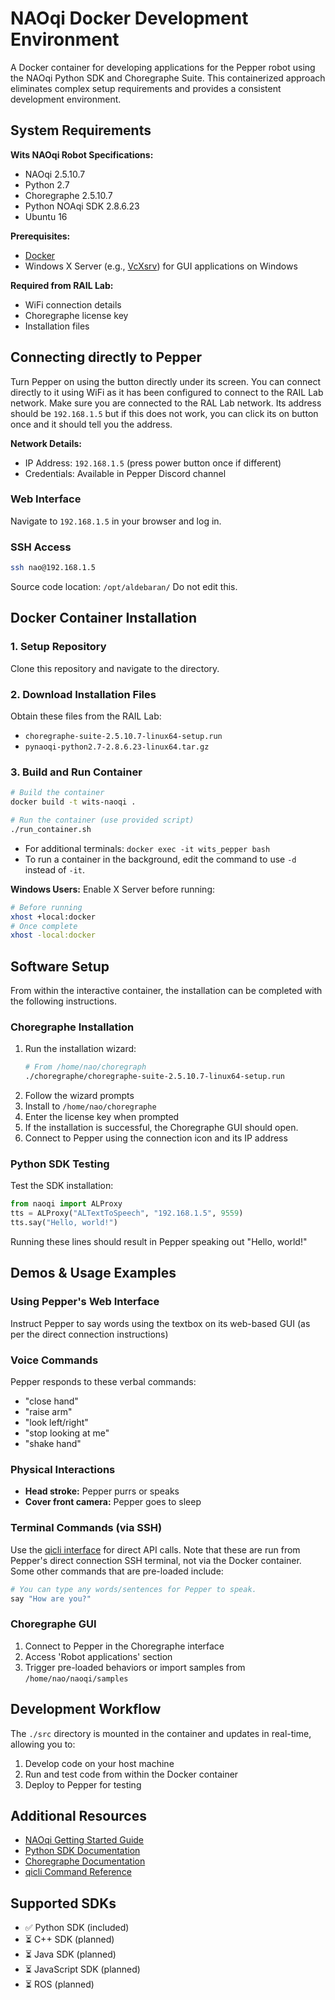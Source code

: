 # NAOqi Docker Development Environment

A Docker container for developing applications for the Pepper robot using the NAOqi Python SDK and Choregraphe Suite. This containerized approach eliminates complex setup requirements and provides a consistent development environment.

## System Requirements

**Wits NAOqi Robot Specifications:**
- NAOqi 2.5.10.7
- Python 2.7
- Choregraphe 2.5.10.7 
- Python NOAqi SDK 2.8.6.23
- Ubuntu 16

**Prerequisites:**
- [Docker](https://www.docker.com)
- Windows X Server (e.g., [VcXsrv](https://vcxsrv.com/)) for GUI applications on Windows

**Required from RAIL Lab:**
- WiFi connection details
- Choregraphe license key  
- Installation files

## Connecting directly to Pepper
Turn Pepper on using the button directly under its screen.
You can connect directly to it using WiFi as it has been configured to connect to the RAIL Lab network. Make sure you are connected to the RAL Lab network. Its address should be `192.168.1.5` but if this does not work, you can click its on button once and it should tell you the address.

**Network Details:**
- IP Address: `192.168.1.5` (press power button once if different)
- Credentials: Available in Pepper Discord channel

### Web Interface
Navigate to `192.168.1.5` in your browser and log in.

### SSH Access
```bash
ssh nao@192.168.1.5
```
Source code location: `/opt/aldebaran/`
Do not edit this.

## Docker Container Installation

### 1. Setup Repository
Clone this repository and navigate to the directory.

### 2. Download Installation Files
Obtain these files from the RAIL Lab:
- `choregraphe-suite-2.5.10.7-linux64-setup.run`
- `pynaoqi-python2.7-2.8.6.23-linux64.tar.gz`

### 3. Build and Run Container
```bash
# Build the container
docker build -t wits-naoqi .

# Run the container (use provided script)
./run_container.sh
```

- For additional terminals: `docker exec -it wits_pepper bash`
- To run a container in the background, edit the command to use `-d` instead of `-it`.

**Windows Users:** Enable X Server before running:
```bash
# Before running
xhost +local:docker
# Once complete
xhost -local:docker
```



## Software Setup
From within the interactive container, the installation can be completed with the following instructions.

### Choregraphe Installation
1. Run the installation wizard:
   ```bash
   # From /home/nao/choregraph
   ./choregraphe/choregraphe-suite-2.5.10.7-linux64-setup.run
   ```
2. Follow the wizard prompts
3. Install to `/home/nao/choregraphe`
4. Enter the license key when prompted
5. If the installation is successful, the Choregraphe GUI should open.
6. Connect to Pepper using the connection icon and its IP address

### Python SDK Testing
Test the SDK installation:
```python
from naoqi import ALProxy
tts = ALProxy("ALTextToSpeech", "192.168.1.5", 9559)
tts.say("Hello, world!")
```
Running these lines should result in Pepper speaking out "Hello, world!"

## Demos & Usage Examples

### Using Pepper's Web Interface
Instruct Pepper to say words using the textbox on its web-based GUI (as per the direct connection instructions)


### Voice Commands
Pepper responds to these verbal commands:
- "close hand"
- "raise arm" 
- "look left/right"
- "stop looking at me"
- "shake hand"

### Physical Interactions
- **Head stroke:** Pepper purrs or speaks
- **Cover front camera:** Pepper goes to sleep

### Terminal Commands (via SSH)
Use the [qicli interface](http://doc.aldebaran.com/2-5/dev/libqi/guide/qicli.html) for direct API calls. Note that these are run from Pepper's direct connection SSH terminal, not via the Docker container. Some other commands that are pre-loaded include:
```bash
# You can type any words/sentences for Pepper to speak.
say "How are you?"
```

### Choregraphe GUI
1. Connect to Pepper in the Choregraphe interface
2. Access 'Robot applications' section
3. Trigger pre-loaded behaviors or import samples from `/home/nao/naoqi/samples`

## Development Workflow

The `./src` directory is mounted in the container and updates in real-time, allowing you to:
1. Develop code on your host machine
2. Run and test code from within the Docker container
3. Deploy to Pepper for testing

## Additional Resources

- [NAOqi Getting Started Guide](http://doc.aldebaran.com/2-5/getting_started/index.html)
- [Python SDK Documentation](http://doc.aldebaran.com/2-5/dev/python/intro_python.html)
- [Choregraphe Documentation](http://doc.aldebaran.com/2-5/software/choregraphe/index.html)
- [qicli Command Reference](http://doc.aldebaran.com/2-5/dev/libqi/guide/qicli.html)

## Supported SDKs
- ✅ Python SDK (included)
- ⏳ C++ SDK (planned)
- ⏳ Java SDK (planned)
- ⏳ JavaScript SDK (planned)
- ⏳ ROS (planned)